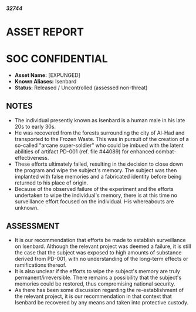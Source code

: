 ##### 32744

# ASSET REPORT

# SOC CONFIDENTIAL

- **Asset Name:** \[EXPUNGED]
- **Known Aliases:** Isenbard
- **Status:** Released / Uncontrolled (assessed non-threat)

## NOTES
- The individual presently known as Isenbard is a human male in his late 20s to early 30s.
- He was recovered from the forests surrounding the city of Al-Had and transported to the Frozen Waste. This was in pursuit of the creation of a so-called "arcane super-soldier" who could be imbued with the latent abilities of artifact PD-001 (ref. file #44089) for enhanced combat-effectiveness. 
- These efforts ultimately failed, resulting in the decision to close down the program and wipe the subject's memory. The subject was then implanted with false memories and a fabricated identity before being returned to his place of origin. 
- Because of the observed failure of the experiment and the efforts undertaken to wipe the individual's memory, there is at this time no surveillance effort focused on the individual. His whereabouts are unknown.

## ASSESSMENT
- It is our recommendation that efforts be made to establish surveillance on Isenbard. Although the relevant project was deemed a failure, it is still the case that the subject was exposed to high amounts of substance derived from PD-001, with no understanding of the long-term effects or ramifications thereof.
- It is also unclear if the efforts to wipe the subject's memory are truly permanent/irreversible. There remains a possibility that the subject's memories could be restored, thus compromising national security.
- As there has been some discussion regarding the re-establishment of the relevant project, it is our recommendation in that context that Isenbard be recovered by any means and taken into protective custody. 